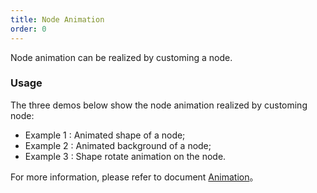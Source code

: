 ```yaml
---
title: Node Animation
order: 0
---
```


Node animation can be realized by customing a node.

### Usage

The three demos below show the node animation realized by customing node:

- Example 1 : Animated shape of a node;
- Example 2 : Animated background of a node;
- Example 3 : Shape rotate animation on the node.

For more information, please refer to document [Animation](/zh/docs/manual/advanced/animation)。
